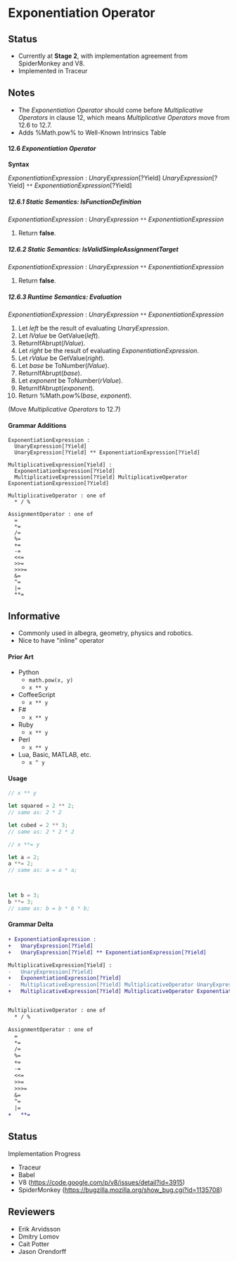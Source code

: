 # Exponentiation Operator

## Status

- Currently at **Stage 2**, with implementation agreement from SpiderMonkey and V8.
- Implemented in Traceur 


## Notes

- The _Exponentiation Operator_ should come before _Multiplicative Operators_ in clause 12, which means _Multiplicative Operators_ move from 12.6 to 12.7.
- Adds %Math.pow% to Well-Known Intrinsics Table


#### 12.6 _Exponentiation Operator_

  **Syntax**
  
  _ExponentiationExpression_ : 
    _UnaryExpression_[?Yield]
    _UnaryExpression_[?Yield] `**` _ExponentiationExpression_[?Yield]

##### 12.6.1 Static Semantics: IsFunctionDefinition

  _ExponentiationExpression_ : _UnaryExpression_  `**` _ExponentiationExpression_
  
  1. Return **false**.

##### 12.6.2 Static Semantics: IsValidSimpleAssignmentTarget

  _ExponentiationExpression_ : _UnaryExpression_  `**` _ExponentiationExpression_
  
  1. Return **false**.

##### 12.6.3 Runtime Semantics: Evaluation

  _ExponentiationExpression_ : _UnaryExpression_  `**` _ExponentiationExpression_

  1. Let _left_ be the result of evaluating _UnaryExpression_.
  1. Let _lValue_ be GetValue(_left_).
  1. ReturnIfAbrupt(_lValue_).
  1. Let _right_ be the result of evaluating _ExponentiationExpression_.
  1. Let _rValue_ be GetValue(_right_).
  1. Let _base_ be ToNumber(_lValue_).
  1. ReturnIfAbrupt(_base_).
  1. Let _exponent_ be ToNumber(_rValue_).
  1. ReturnIfAbrupt(_exponent_).
  1. Return %Math.pow%(_base_, _exponent_).


(Move _Multiplicative Operators_ to 12.7)



#### Grammar Additions

```
ExponentiationExpression : 
  UnaryExpression[?Yield]
  UnaryExpression[?Yield] ** ExponentiationExpression[?Yield]

MultiplicativeExpression[Yield] :
  ExponentiationExpression[?Yield]
  MultiplicativeExpression[?Yield] MultiplicativeOperator ExponentiationExpression[?Yield]

MultiplicativeOperator : one of
  * / %
  
AssignmentOperator : one of
  =
  *=
  /=
  %=
  +=
  -=
  <<=
  >>=
  >>>=
  &=
  ^=
  |=
  **=
```



## Informative

- Commonly used in albegra, geometry, physics and robotics.
- Nice to have "inline" operator

#### Prior Art

- Python
  - `math.pow(x, y)`
  - `x ** y`
- CoffeeScript
  - `x ** y`
- F#
  - `x ** y`
- Ruby
  - `x ** y`
- Perl
  - `x ** y`
- Lua, Basic, MATLAB, etc.
  - `x ^ y`


#### Usage


```js
// x ** y

let squared = 2 ** 2;
// same as: 2 * 2

let cubed = 2 ** 3;
// same as: 2 * 2 * 2

```

```js
// x **= y

let a = 2;
a **= 2;
// same as: a = a * a;



let b = 3;
b **= 3;
// same as: b = b * b * b;

```


#### Grammar Delta

```diff
+ ExponentiationExpression : 
+   UnaryExpression[?Yield]
+   UnaryExpression[?Yield] ** ExponentiationExpression[?Yield]

MultiplicativeExpression[Yield] :
-   UnaryExpression[?Yield]
+   ExponentiationExpression[?Yield]
-   MultiplicativeExpression[?Yield] MultiplicativeOperator UnaryExpression[?Yield]
+   MultiplicativeExpression[?Yield] MultiplicativeOperator ExponentiationExpression[?Yield]


MultiplicativeOperator : one of
  * / %

AssignmentOperator : one of
  =
  *=
  /=
  %=
  +=
  -=
  <<=
  >>=
  >>>=
  &=
  ^=
  |=
+   **=
```

## Status

Implementation Progress
  - Traceur
  - Babel
  - V8 (https://code.google.com/p/v8/issues/detail?id=3915)
  - SpiderMonkey (https://bugzilla.mozilla.org/show_bug.cgi?id=1135708)




## Reviewers

- Erik Arvidsson
- Dmitry Lomov
- Cait Potter
- Jason Orendorff
